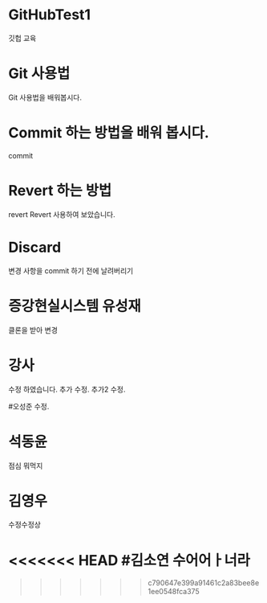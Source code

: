# GitHubTest1
깃헙 교육

# Git 사용법
Git 사용법을 배워봅시다.

# Commit 하는 방법을 배워 봅시다.
commit 

# Revert 하는 방법
revert
Revert 사용하여 보았습니다.

# Discard
변경 사항을 commit 하기 전에 날려버리기 

# 증강현실시스템 유성재
클론을 받아 변경

# 강사 
수정 하였습니다.
추가 수정.
추가2 수정.

#오성준
수정.

# 석동윤
점심 뭐먹지

# 김영우
수정수정상

<<<<<<< HEAD
#김소연
수어어ㅏ너라
=======
>>>>>>> c790647e399a91461c2a83bee8e1ee0548fca375
